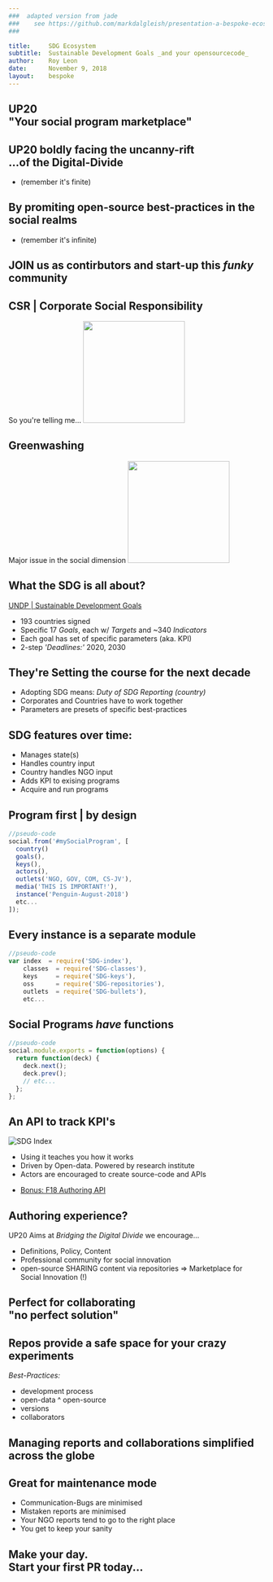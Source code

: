 ```yaml
---
###  adapted version from jade
###    see https://github.com/markdalgleish/presentation-a-bespoke-ecosystem/blob/master/src/index.jade for source
###

title:     SDG Ecosystem
subtitle:  Sustainable Development Goals _and your opensourcecode_
author:    Roy Leon
date:      November 9, 2018
layout:    bespoke
---
```



## UP20 <br /> "Your social program marketplace"

## UP20 boldly facing the uncanny-rift <br /> ...of the Digital-Divide 
 - (remember it's finite)

## By promiting open-source best-practices in the social realms
- (remember it's infinite)

## JOIN us as contirbutors and start-up this _funky_ community

## CSR | Corporate Social Responsibility
 So you're telling me...
 <img src="http://www.quickmeme.com/img/03/03bdfeb0940d49b4e2321e5f63df38cb376e59289cb1a25fffa38ee303a4c2cc.jpg" width="200" height="200" />
 
## Greenwashing
Major issue in the social dimension
 <img src="http://www.theglobalbeauty.com/wp-content/uploads/2016/10/image221-washed.jpeg" width="200" height="200" />

## What the SDG is all about?
[UNDP | Sustainable Development Goals](http://www.undp.org/content/undp/en/home/sustainable-development-goals.html)
 - 193 countries signed 
 - Specific 17 *Goals*, each w/ *Targets* and ~340 *Indicators*
 - Each goal has set of specific parameters (aka. KPI)
 - 2-step _'Deadlines:'_ 2020, 2030


## They're Setting the course for the next decade
 - Adopting SDG means: *Duty of SDG Reporting (country)*
 - Corporates and Countries have to work together
 - Parameters are presets of specific best-practices


## SDG features over time:

- Manages state(s)
- Handles country input
- Country handles NGO input
- Adds KPI to exising programs
- Acquire and run programs


## Program first | by design

``` js
//pseudo-code
social.from('#mySocialProgram', [
  country()
  goals(),
  keys(),
  actors(),
  outlets('NGO, GOV, COM, CS-JV'),
  media('THIS IS IMPORTANT!'),
  instance('Penguin-August-2018')
  etc...
]);
```


## Every instance is a separate module

``` js
//pseudo-code
var index  = require('SDG-index'),
    classes  = require('SDG-classes'),
    keys     = require('SDG-keys'),
    oss      = require('SDG-repositories'),
    outlets  = require('SDG-bullets'),
    etc...
```


## Social Programs _have_ functions

``` js
//pseudo-code
social.module.exports = function(options) {
  return function(deck) {
    deck.next();
    deck.prev();
    // etc...
  };
};
```


## An API to track KPI's
![SDG Index](https://dashboards.sdgindex.org/#/)
- Using it teaches you how it works
- Driven by Open-data. Powered by research institute
- Actors are encouraged to create source-code and APIs
* [Bonus: F18 Authoring API](https://18f.gsa.gov/)

## Authoring experience?
UP20 Aims at *Bridging the Digital Divide*
we encourage...
   - Definitions, Policy, Content
   - Professional community for social innovation
   - open-source SHARING content via repositories
=> Marketplace for Social Innovation (!)


## Perfect for collaborating<br />"no perfect solution"


## Repos provide a safe space for your crazy experiments
*Best-Practices:* 
 - development process
 - open-data ^ open-source
 - versions
 - collaborators

## Managing reports and collaborations simplified across the globe


## Great for maintenance mode

- Communication-Bugs are minimised
- Mistaken reports are minimised
- Your NGO reports tend to go to the right place
- You get to keep your sanity


## Make your day. <br /> Start your first PR today...


